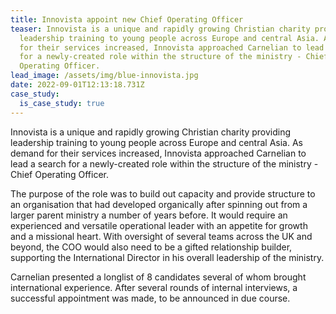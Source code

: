 ```yaml
---
title: Innovista appoint new Chief Operating Officer
teaser: Innovista is a unique and rapidly growing Christian charity providing
  leadership training to young people across Europe and central Asia. As demand
  for their services increased, Innovista approached Carnelian to lead a search
  for a newly-created role within the structure of the ministry - Chief
  Operating Officer.
lead_image: /assets/img/blue-innovista.jpg
date: 2022-09-01T12:13:18.731Z
case_study:
  is_case_study: true
---
```

Innovista is a unique and rapidly growing Christian charity providing leadership training to young people across Europe and central Asia. As demand for their services increased, Innovista approached Carnelian to lead a search for a newly-created role within the structure of the ministry - Chief Operating Officer.

The purpose of the role was to build out capacity and provide structure to an organisation that had developed organically after spinning out from a larger parent ministry a number of years before. It would require an experienced and versatile operational leader with an appetite for growth and a missional heart. With oversight of several teams across the UK and beyond, the COO would also need to be a gifted relationship builder, supporting the International Director in his overall leadership of the ministry.

Carnelian presented a longlist of 8 candidates several of whom brought international experience. After several rounds of internal interviews, a successful appointment was made, to be announced in due course.
